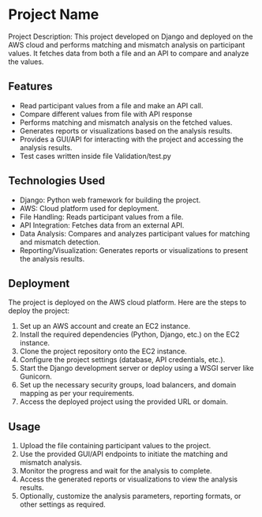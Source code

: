 # Project Name
Project Description: This project  developed on Django and deployed on the AWS cloud and performs matching and mismatch analysis on participant values. It fetches data from both a file and an API to compare and analyze the values.

## Features

- Read participant values from a file and make an API call.
- Compare different values from file with API response
- Performs matching and mismatch analysis on the fetched values.
- Generates reports or visualizations based on the analysis results.
- Provides a GUI/API for interacting with the project and accessing the analysis results.
- Test cases written inside file Validation/test.py

## Technologies Used

- Django: Python web framework for building the project.
- AWS: Cloud platform used for deployment.
- File Handling: Reads participant values from a file.
- API Integration: Fetches data from an external API.
- Data Analysis: Compares and analyzes participant values for matching and mismatch detection.
- Reporting/Visualization: Generates reports or visualizations to present the analysis results.

## Deployment

The project is deployed on the AWS cloud platform. Here are the steps to deploy the project:

1. Set up an AWS account and create an EC2 instance.
2. Install the required dependencies (Python, Django, etc.) on the EC2 instance.
3. Clone the project repository onto the EC2 instance.
4. Configure the project settings (database, API credentials, etc.).
5. Start the Django development server or deploy using a WSGI server like Gunicorn.
6. Set up the necessary security groups, load balancers, and domain mapping as per your requirements.
7. Access the deployed project using the provided URL or domain.

## Usage

1. Upload the file containing participant values to the project.
2. Use the provided GUI/API endpoints to initiate the matching and mismatch analysis.
3. Monitor the progress and wait for the analysis to complete.
4. Access the generated reports or visualizations to view the analysis results.
5. Optionally, customize the analysis parameters, reporting formats, or other settings as required.


